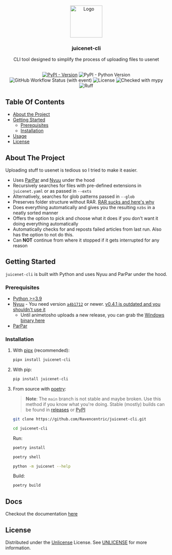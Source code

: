 <br/>
<p align="center">
  <a href="https://github.com/Ravencentric/juicenet-cli">
    <img src="https://em-content.zobj.net/source/twitter/376/beverage-box_1f9c3.png" alt="Logo" width="100" height="100">
  </a>

  <h3 align="center">juicenet-cli</h3>

  <p align="center">
    CLI tool designed to simplify the process of uploading files to usenet
    <br/>
    <br/>
  </p>
</p>

<div align="center">

[![PyPI - Version](https://img.shields.io/pypi/v/juicenet-cli?link=https%3A%2F%2Fpypi.org%2Fproject%2Fjuicenet-cli%2F)](https://pypi.org/project/juicenet-cli/)
![PyPI - Python Version](https://img.shields.io/pypi/pyversions/juicenet-cli)
![GitHub Workflow Status (with event)](https://img.shields.io/github/actions/workflow/status/Ravencentric/juicenet-cli/release.yml)
![License](https://img.shields.io/github/license/Ravencentric/juicenet-cli)
![Checked with mypy](https://www.mypy-lang.org/static/mypy_badge.svg)
![Ruff](https://img.shields.io/endpoint?url=https://raw.githubusercontent.com/astral-sh/ruff/main/assets/badge/v2.json)

</div>

## Table Of Contents

* [About the Project](#about-the-project)
* [Getting Started](#getting-started)
  * [Prerequisites](#prerequisites)
  * [Installation](#installation)
* [Usage](#usage)
* [License](#license)

## About The Project

Uploading stuff to usenet is tedious so I tried to make it easier.

* Uses [ParPar](https://github.com/animetosho/ParPar) and [Nyuu](https://github.com/animetosho/Nyuu) under the hood
* Recursively searches for files with pre-defined extensions in `juicenet.yaml` or as passed in `--exts`
* Alternatively, searches for glob patterns passed in `--glob`
* Preserves folder structure without RAR. [RAR sucks and here's why](https://github.com/animetosho/Nyuu/wiki/Stop-RAR-Uploads)
* Does everything automatically and gives you the resulting `nzbs` in a neatly sorted manner
* Offers the option to pick and choose what it does if you don't want it doing everything automatically
* Automatically checks for and reposts failed articles from last run. Also has the option to not do this.
* Can **NOT** continue from where it stopped if it gets interrupted for any reason

## Getting Started

`juicenet-cli` is built with Python and uses Nyuu and ParPar under the hood.

### Prerequisites

* [Python >=3.9](https://www.python.org/downloads/)
* [Nyuu](https://github.com/animetosho/Nyuu) - You need version [`a4b1712`](https://github.com/animetosho/Nyuu/commit/a4b1712d77faeacaae114c966c238773acc534fb) or newer. [v0.4.1 is outdated and you shouldn't use it](https://github.com/animetosho/Nyuu/releases/tag/v0.4.1)
  * Until animetosho uploads a new release, you can grab the [Windows binary here](https://github.com/Ravencentric/Nyuu/releases/latest)
* [ParPar](https://github.com/animetosho/ParPar)

### Installation

1. With [pipx](https://pypa.github.io/pipx/installation/) (recommended):

    ```sh
    pipx install juicenet-cli
    ```

2. With pip:

    ```sh
    pip install juicenet-cli
    ```

3. From source with [poetry](https://python-poetry.org/docs/#installation):
    > **Note**: The `main` branch is not stable and maybe broken. Use this method if you know what you're doing. Stable (mostly) builds can be found in [releases](https://github.com/Ravencentric/juicenet-cli/releases) or [PyPI](https://pypi.org/project/juicenet-cli/)

    ```sh
    git clone https://github.com/Ravencentric/juicenet-cli.git
    ```

    ```sh
    cd juicenet-cli
    ```

    Run:

    ```sh
    poetry install
    ```

    ```sh
    poetry shell
    ```

    ```sh
    python -m juicenet --help
    ```

    Build:

    ```sh
    poetry build
    ```

## Docs

Checkout the documentation [here](https://ravencentric.github.io/juicenet-cli/)

## License

Distributed under the [Unlicense](https://choosealicense.com/licenses/unlicense/) License. See [UNLICENSE](https://github.com/Ravencentric/juicenet-cli/blob/main/UNLICENSE) for more information.
